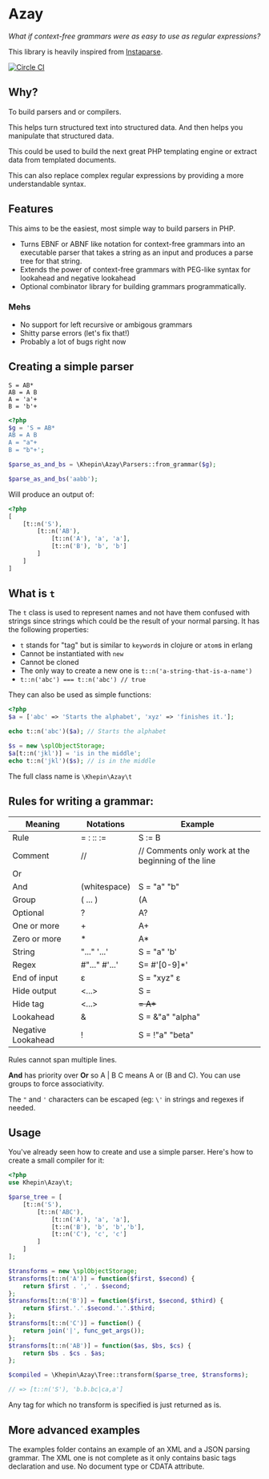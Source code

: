 # Azay

*What if context-free grammars were as easy to use as regular expressions?*

This library is heavily inspired from [Instaparse](https://github.com/Engelberg/instaparse).

[![Circle CI](https://circleci.com/gh/khepin/azay.svg?style=svg)](https://circleci.com/gh/khepin/azay)

## Why?

To build parsers and or compilers. 

This helps turn structured text into structured data. And then helps you manipulate that structured data.

This could be used to build the next great PHP templating engine or extract data from templated documents.

This can also replace complex regular expressions by providing a more understandable syntax.

## Features

This aims to be the easiest, most simple way to build parsers in PHP.

- Turns EBNF or ABNF like notation for context-free grammars into an executable parser that takes a string as an input and produces a parse tree for that string.
- Extends the power of context-free grammars with PEG-like syntax for lookahead and negative lookahead
- Optional combinator library for building grammars programmatically.

### Mehs

- No support for left recursive or ambigous grammars
- Shitty parse errors (let's fix that!)
- Probably a lot of bugs right now

## Creating a simple parser

```
S = AB*
AB = A B
A = 'a'+
B = 'b'+
```

```php
<?php
$g = 'S = AB*
AB = A B
A = "a"+
B = "b"+';

$parse_as_and_bs = \Khepin\Azay\Parsers::from_grammar($g);

$parse_as_and_bs('aabb');
```

Will produce an output of:

```php
<?php
[
    [t::n('S'),
        [t::n('AB'),
            [t::n('A'), 'a', 'a'],
            [t::n('B'), 'b', 'b']
        ]
    ]
]
```

## What is `t`

The `t` class is used to represent names and not have them confused with strings since strings which could be the result of your normal parsing. It has the following properties:

- `t` stands for "tag" but is similar to `keyword`s in clojure or `atom`s in erlang
- Cannot be instantiated with `new` 
- Cannot be cloned
- The only way to create a new one is `t::n('a-string-that-is-a-name')`
- `t::n('abc') === t::n('abc') // true`

They can also be used as simple functions:

```php
<?php
$a = ['abc' => 'Starts the alphabet', 'xyz' => 'finishes it.'];

echo t::n('abc')($a); // Starts the alphabet

$s = new \splObjectStorage;
$a[t::n('jkl')] = 'is in the middle';
echo t::n('jkl')($s); // is in the middle
```

The full class name is `\Khepin\Azay\t`

## Rules for writing a grammar:

| Meaning               | Notations         | Example                   |
|---------------        |-------------------|-----------                |
| Rule                  | = : :: :=         | S := B                    |
| Comment               | //                | // Comments only work at the beginning of the line |
| Or                    | |                 | S = "a" | b               |
| And                   | (whitespace)      | S = "a" "b"               |
| Group                 | ( ... )           | (A | B) C                 |
| Optional              | ?                 | A?                        | 
| One or more           | +                 | A+                        | 
| Zero or more          | *                 | A*                        | 
| String                | "..." '...'       | S = "a" 'b'               |
| Regex                 | #"..." #'...'     | S= #'[0-9]*'              |
| End of input          | ε                 | S = "xyz" ε               |
| Hide output           | <...>             | S = <whitespace>          |
| Hide tag              | <...>             | <S> = A*                  |
| Lookahead             | &                 | S = &"a" "alpha" | "beta" |
| Negative Lookahead    | !                 | S = !"a" "beta" | "alpha" |

Rules cannot span multiple lines.

**And** has priority over **Or** so A | B C means A or (B and C). You can use groups to force associativity.

The `"` and `'` characters can be escaped (eg: `\'` in strings and regexes if needed.

## Usage

You've already seen how to create and use a simple parser. Here's how to create a small compiler for it:


```php
<?php
use Khepin\Azay\t;

$parse_tree = [
    [t::n('S'),
        [t::n('ABC'),
            [t::n('A'), 'a', 'a'],
            [t::n('B'), 'b', 'b','b'],
            [t::n('C'), 'c', 'c']
        ]
    ]
];

$transforms = new \splObjectStorage;
$transforms[t::n('A')] = function($first, $second) {
    return $first . ',' . $second;
};
$transforms[t::n('B')] = function($first, $second, $third) {
    return $first.'.'.$second.'.'.$third;
};
$transforms[t::n('C')] = function() {
    return join('|', func_get_args());
};
$transforms[t::n('AB')] = function($as, $bs, $cs) {
    return $bs . $cs . $as;
};

$compiled = \Khepin\Azay\Tree::transform($parse_tree, $transforms);

// => [t::n('S'), 'b.b.bc|ca,a']
```

Any tag for which no transform is specified is just returned as is.

## More advanced examples

The examples folder contains an example of an XML and a JSON parsing grammar. The XML one is not complete as it only contains basic tags declaration and use. No document type or CDATA attribute.
